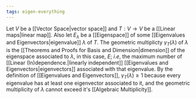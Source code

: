 ```yaml
---
tags: eigen-everything
---
```

Let $V$ be a [[Vector Space|vector space]] and $T: V \rightarrow V$ be a [[Linear maps|linear map]]. Also let $E_{\lambda}$ be a [[Eigenspace]] of some [[Eigenvalues and Eigenvectors|eigenvalue]] $\lambda$ of $T$.
The geometric multiplicty $\gamma_{T}(\lambda)$ of $\lambda$ is the [[Theorems and Proofs for Basis and Dimension|dimension]] of the eigenspace associated to $\lambda$, in this case, $E$; $i.e$, the maximum number of [[Linear (In)dependence.|linearly independent]] [[Eigenvalues and Eigenvectors|eigenvectors]] associated with that eigenvalue. 
By the definition of [[Eigenvalues and Eigenvectors]], $\gamma_{T}(\lambda) \ge 1$ because every eigenvalue has at least one eigenvector associated to it, and the geometric multiplicity of $\lambda$ cannot exceed it's [[Algebraic Multiplicity]].
